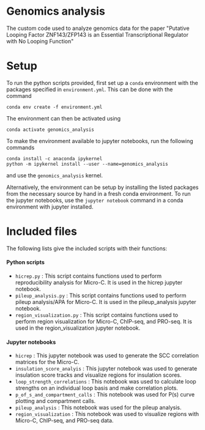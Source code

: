 # Genomics analysis 
The custom code used to analyze genomics data for the paper "Putative Looping Factor ZNF143/ZFP143 is an Essential Transcriptional Regulator with No Looping Function"

# Setup
To run the python scripts provided, first set up a `conda` environment with the packages specified in `environment.yml`. This can be done with the command

```
conda env create -f environment.yml
```

The environment can then be activated using 

```
conda activate genomics_analysis
```

To make the environment available to jupyter notebooks, run the following commands 
```
conda install -c anaconda ipykernel
python -m ipykernel install --user --name=genomics_analysis
```
and use the `genomics_analysis` kernel.

Alternatively, the environment can be setup by installing the listed packages from the necessary source by hand in a fresh conda environment. To run the jupyter notebooks, use the `jupyter notebook` command in a conda environment with jupyter installed. 

# Included files
The following lists give the included scripts with their functions:

#### Python scripts
- `hicrep.py` : This script contains functions used to perform reproducibility analysis for Micro-C. It is used in the hicrep jupyter notebook.
- `pileup_analysis.py` : This script contains functions used to perform pileup analysis/APA for Micro-C. It is used in the pileup_analysis jupyter notebook.
- `region_visualization.py` : This script contains functions used to perform region visualization for Micro-C, ChIP-seq, and PRO-seq. It is used in the region_visualization jupyter notebook.

#### Jupyter notebooks
- `hicrep` : This jupyter notebook was used to generate the SCC correlation matrices for the Micro-C.
- `insulation_score_analyis` : This jupyter notebook was used to generate insulation score tracks and visualize regions for insulation scores.
- `loop_strength_correlations` : This notebook was used to calculate loop strengths on an individual loop basis and make correlation plots. 
- `p_of_s_and_compartment_calls` : This notebook was used for P(s) curve plotting and compartment calls.
- `pileup_analysis` : This notebook was used for the pileup analysis.
- `region_visualization` : This notebook was used to visualize regions with Micro-C, ChIP-seq, and PRO-seq data. 